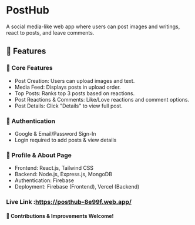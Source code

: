 # PostHub
A social media-like web app where users can post images and writings, react to posts, and leave comments.
## 🚀 Features
### 🔹 Core Features
- Post Creation: Users can upload images and text.
- Media Feed: Displays posts in upload order.
- Top Posts: Ranks top 3 posts based on reactions.
- Post Reactions & Comments: Like/Love reactions and comment options.
- Post Details: Click "Details" to view full post.
### 🔐 Authentication
- Google & Email/Password Sign-In
- Login required to add posts & view details
### 📌 Profile & About Page
- Frontend: React.js, Tailwind CSS
- Backend: Node.js, Express.js, MongoDB
- Authentication: Firebase
- Deployment: Firebase (Frontend), Vercel (Backend)
### Live Link :https://posthub-8e99f.web.app/

#### 🎯 Contributions & Improvements Welcome!
